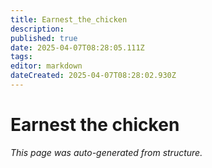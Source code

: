 ```yaml
---
title: Earnest_the_chicken
description: 
published: true
date: 2025-04-07T08:28:05.111Z
tags: 
editor: markdown
dateCreated: 2025-04-07T08:28:02.930Z
---
```


# Earnest the chicken

*This page was auto-generated from structure.*